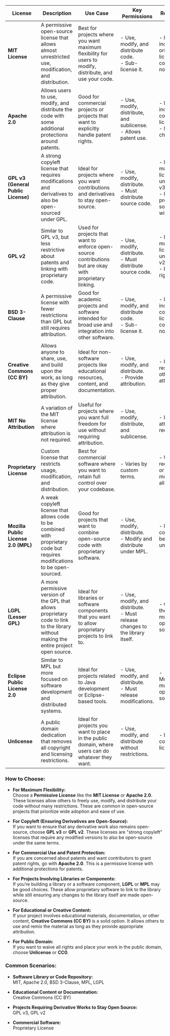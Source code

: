 | **License**                          | **Description**                                                                                                                         | **Use Case**                                                                                             | **Key Permissions**                                                               | **Restrictions**                                                                            |  
| ------------------------------------ | --------------------------------------------------------------------------------------------------------------------------------------- | -------------------------------------------------------------------------------------------------------- | --------------------------------------------------------------------------------- | ------------------------------------------------------------------------------------------- |  
| **MIT License**                      | A permissive open-source license that allows almost unrestricted use, modification, and distribution.                                   | Best for projects where you want maximum flexibility for users to modify, distribute, and use your code. | - Use, modify, and distribute code. <br> - Sub-license it.                        | - Must include original license and copyright notice.                                       |  
| **Apache 2.0**                       | Allows users to use, modify, and distribute the code with some additional protections around patents.                                   | Good for commercial projects or projects that want to explicitly handle patent rights.                   | - Use, modify, distribute, and sublicense. <br> - Allows patent use.              | - Must include a copy of the license. <br> - Must state changes.                            |  
| **GPL v3 (General Public License)**  | A strong copyleft license that requires modifications and derivatives to also be open-sourced under GPL.                                | Ideal for projects where you want contributions and derivatives to stay open-source.                     | - Use, modify, distribute. <br> - Must distribute source code.                    | - Derivatives must be licensed under GPL v3. <br> - Must provide source code with binaries. |  
| **GPL v2**                           | Similar to GPL v3, but less restrictive about patents and linking with proprietary code.                                                | Used for projects that want to enforce open-source contributions but are okay with proprietary linking.  | - Use, modify, distribute. <br> - Must distribute source code.                    | - Derivatives must be licensed under GPL v2. <br> - No patent rights.                       |  
| **BSD 3-Clause**                     | A permissive license with fewer restrictions than GPL but still requires attribution.                                                   | Good for academic projects and software intended for broad use and integration into other software.      | - Use, modify, and distribute code. <br> - Sub-license it.                        | - Must include a copy of the license and copyright notice.                                  |  
| **Creative Commons (CC BY)**         | Allows anyone to share, use, and build upon the work, as long as they give proper attribution.                                          | Ideal for non-software projects like educational resources, content, and documentation.                  | - Use, modify, and distribute. <br> - Provide attribution.                        | - No specific restrictions other than attribution.                                          |  
| **MIT No Attribution**               | A variation of the MIT license where attribution is not required.                                                                       | Useful for projects where you want full freedom for use without requiring attribution.                   | - Use, modify, distribute, and sublicense.                                        | - No attribution required.                                                                  |  
| **Proprietary License**              | Custom license that restricts usage, modification, and distribution.                                                                    | Best for commercial software where you want to retain full control over your codebase.                   | - Varies by custom terms.                                                         | - Usually no redistribution or modification allowed.                                        |  
| **Mozilla Public License 2.0 (MPL)** | A weak copyleft license that allows code to be combined with proprietary code but requires modifications to be open-sourced.            | Good for projects that want to combine open-source code with proprietary software.                       | - Use, modify, distribute. <br> - Modify and distribute under MPL.                | - Modified code must be released under MPL.                                                 |  
| **LGPL (Lesser GPL)**                | A more permissive version of the GPL that allows proprietary code to link to the library without making the entire project open source. | Ideal for libraries or software components that you want to allow proprietary projects to link to.       | - Use, modify, and distribute. <br> - Must release changes to the library itself. | - Changes to the library must be open-sourced.                                              |  
| **Eclipse Public License 2.0**       | Similar to MPL but more focused on software development and distributed systems.                                                        | Ideal for projects related to Java development or Eclipse-based tools.                                   | - Use, modify, and distribute. <br> - Must release modifications.                 | - Modifications must be open-sourced.                                                       |  
| **Unlicense**                        | A public domain dedication that removes all copyright and licensing restrictions.                                                       | Ideal for projects you want to place in the public domain, where users can do whatever they want.        | - Use, modify, and distribute without restrictions.                               | - No copyright, no license.                                                                 |  
  
### How to Choose:  
  
* **For Maximum Flexibility:**  
  Choose a **Permissive License** like the **MIT License** or **Apache 2.0**. These licenses allow others to freely use, modify, and distribute your code without many restrictions. These are common in open-source projects that prioritize wide adoption and ease of use.  
  
* **For Copyleft (Ensuring Derivatives are Open-Source):**  
  If you want to ensure that any derivative work also remains open-source, choose **GPL v3** or **GPL v2**. These licenses are "strong copyleft" licenses that require any modified versions to also be open-source under the same terms.  
  
* **For Commercial Use and Patent Protection:**  
  If you are concerned about patents and want contributors to grant patent rights, go with **Apache 2.0**. This is a permissive license with additional protections for patents.  
  
* **For Projects Involving Libraries or Components:**  
  If you’re building a library or a software component, **LGPL** or **MPL** may be good choices. These allow proprietary software to link to the library while still ensuring any changes to the library itself are made open-source.  
  
* **For Educational or Creative Content:**  
  If your project involves educational materials, documentation, or other content, **Creative Commons (CC BY)** is a solid option. It allows others to use and remix the material as long as they provide appropriate attribution.  
  
* **For Public Domain:**  
  If you want to waive all rights and place your work in the public domain, choose **Unlicense** or **CC0**.  
  
### Common Scenarios:  
  
* **Software Library or Code Repository:**  
  MIT, Apache 2.0, BSD 3-Clause, MPL, LGPL  
  
* **Educational Content or Documentation:**  
  Creative Commons (CC BY)  
  
* **Projects Requiring Derivative Works to Stay Open Source:**  
  GPL v3, GPL v2  
  
* **Commercial Software:**  
  Proprietary License  
  
